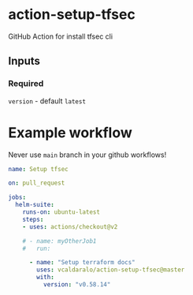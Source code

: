 # action-setup-tfsec

GitHub Action for install tfsec cli

## Inputs

### Required

`version` - default `latest`

# Example workflow

Never use `main` branch in your github workflows!

```yaml
name: Setup tfsec

on: pull_request

jobs:
  helm-suite:
    runs-on: ubuntu-latest
    steps:
    - uses: actions/checkout@v2

    # - name: myOtherJob1
    #   run:

      - name: "Setup terraform docs"
        uses: vcaldaralo/action-setup-tfsec@master
        with:
          version: "v0.58.14"
```
